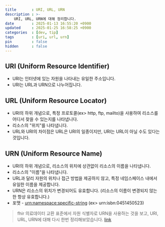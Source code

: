 ```yaml
---
title       : URI, URL, URN
description : >-
    URI, URL, URN에 대해 정리합니다.
date        : 2025-01-13 16:55:20 +0900
updated     : 2025-01-25 16:58:25 +0900
categories  : [dev, tip]
tags        : [uri, url, urn]
pin         : false
hidden      : false
---
```


## URI (Uniform Resource Identifier)
- URI는 인터넷에 있는 자원을 나타내는 유일한 주소입니다.
- URI는 URL과 URN으로 나누어집니다.

## URL (Uniform Resource Locator)
- URI의 하위 개념으로, 특정 프로토콜(ex> http, ftp, mailto)을 사용하여 리소스를 어디서 찾을 수 있는지를 나타냅니다.
- 리소스의 "위치"를 나타냅니다.
- URL와 URI의 차이점은 URL은 URI의 일종이지만, URI는 URL이 아닐 수도 있다는 것입니다.

## URN (Uniform Resource Name)
- URI의 하위 개념으로, 리소스의 위치에 상관없이 리소스의 이름을 나타냅니다.
- 리소스의 "이름"을 나타냅니다.
- URL과 달리 자원의 위치나 접근 방법을 제공하지 않고, 특정 네임스페이스 내에서 유일한 이름을 제공합니다.
- URN은 리소스의 위치가 변경되어도 유효합니다. (리소스의 이름이 변경되지 않는 한 항상 유효합니다.)
- 포맷 - <urn:namespace:specific-string> (ex> urn:isbn:0451450523)


> fhir 의료데이터 교환 표준에서 자원 식별자로 URN을 사용하는 것을 보고, URI, URL, URN에 대해 다시 한번 정리해보았습니다. 
[link](https://www.hl7.org/fhir/)
